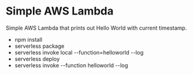 # Simple AWS Lambda #

Simple AWS Lambda that prints out Hello World with current timestamp.

* npm install
* serverless package
* serverless invoke local --function=helloworld --log
* serverless deploy
* serverless invoke --function helloworld --log